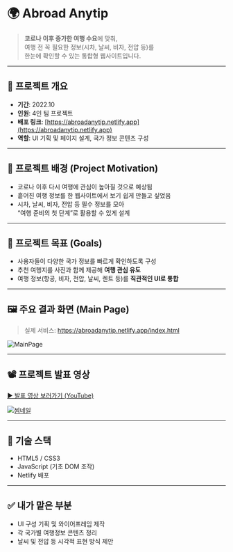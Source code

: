 # 🌍 Abroad Anytip

> **코로나 이후 증가한 여행 수요**에 맞춰,  
> 여행 전 꼭 필요한 정보(시차, 날씨, 비자, 전압 등)를  
> 한눈에 확인할 수 있는 통합형 웹사이트입니다.

---

## 📌 프로젝트 개요

- **기간**: 2022.10
- **인원**: 4인 팀 프로젝트
- **배포 링크**: [https://abroadanytip.netlify.app](https://abroadanytip.netlify.app)
- **역할**: UI 기획 및 페이지 설계, 국가 정보 콘텐츠 구성

---

## 🧠 프로젝트 배경 (Project Motivation)

- 코로나 이후 다시 여행에 관심이 높아질 것으로 예상됨  
- 흩어진 여행 정보를 한 웹사이트에서 보기 쉽게 만들고 싶었음  
- 시차, 날씨, 비자, 전압 등 필수 정보를 모아  
  “여행 준비의 첫 단계”로 활용할 수 있게 설계

---

## 🎯 프로젝트 목표 (Goals)

- 사용자들이 다양한 국가 정보를 빠르게 확인하도록 구성
- 추천 여행지를 사진과 함께 제공해 **여행 관심 유도**
- 여행 정보(항공, 비자, 전압, 날씨, 렌트 등)를 **직관적인 UI로 통합**

---

## 🖼️ 주요 결과 화면 (Main Page)

> 실제 서비스: https://abroadanytip.netlify.app/index.html

![MainPage](https://github.com/JungyoYang/JungyoYang/blob/main/assets/anytip_preview.png?raw=true)

---

## 📽️ 프로젝트 발표 영상

[▶ 발표 영상 보러가기 (YouTube)]([https://youtu.be/your_video_id](https://www.youtube.com/watch?v=cKqUsANVloE))

[![썸네일](https://img.youtube.com/vi/your_video_id/hqdefault.jpg)](https://youtu.be/your_video_id)

---

## 🧾 기술 스택

- HTML5 / CSS3
- JavaScript (기초 DOM 조작)
- Netlify 배포

---

## ✅ 내가 맡은 부분

- UI 구성 기획 및 와이어프레임 제작
- 각 국가별 여행정보 콘텐츠 정리
- 날씨 및 전압 등 시각적 표현 방식 제안
